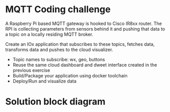 # MQTT Coding challenge

A Raspberry Pi based MQTT gateway is hooked to Cisco IR8xx router. The RPI is collecting parameters from sensors behind it and pushing that data to a topic on a locally residing MQTT broker.

Create an IOx application that subscribes to these topics, fetches data, transforms data and pushes to the cloud visualizer.

* Topic names to subscribe: wx, geo, buttons
* Reuse the same cloud dashboard and dweet interface created in the previous exercise
* Build/Package your application using docker toolchain
* Deploy/Run and visualize data

# Solution block diagram
